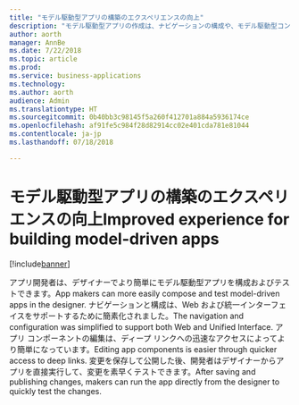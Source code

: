 ```yaml
---
title: "モデル駆動型アプリの構築のエクスペリエンスの向上"
description: "モデル駆動型アプリの作成は、ナビゲーションの構成や、モデル駆動型コンポーネントの選択と編集においてより簡単に行えます"
author: aorth
manager: AnnBe
ms.date: 7/22/2018
ms.topic: article
ms.prod: 
ms.service: business-applications
ms.technology: 
ms.author: aorth
audience: Admin
ms.translationtype: HT
ms.sourcegitcommit: 0b40bb3c98145f5a260f412701a884a5936174ce
ms.openlocfilehash: af91fe5c984f28d82914cc02e401cda781e81044
ms.contentlocale: ja-jp
ms.lasthandoff: 07/18/2018

---
```

# <a name="improved-experience-for-building-model-driven-apps"></a><span data-ttu-id="a497a-103">モデル駆動型アプリの構築のエクスペリエンスの向上</span><span class="sxs-lookup"><span data-stu-id="a497a-103">Improved experience for building model-driven apps</span></span>


[!include[banner](../../includes/banner.md)]

<span data-ttu-id="a497a-104">アプリ開発者は、デザイナーでより簡単にモデル駆動型アプリを構成およびテストできます。</span><span class="sxs-lookup"><span data-stu-id="a497a-104">App makers can more easily compose and test model-driven apps in the designer.</span></span> <span data-ttu-id="a497a-105">ナビゲーションと構成は、Web および統一インターフェイスをサポートするために簡素化されました。</span><span class="sxs-lookup"><span data-stu-id="a497a-105">The navigation and configuration was simplified to support both Web and Unified Interface.</span></span> <span data-ttu-id="a497a-106">アプリ コンポーネントの編集は、ディープ リンクへの迅速なアクセスによってより簡単になっています。</span><span class="sxs-lookup"><span data-stu-id="a497a-106">Editing app components is easier through quicker access to deep links.</span></span> <span data-ttu-id="a497a-107">変更を保存して公開した後、開発者はデザイナーからアプリを直接実行して、変更を素早くテストできます。</span><span class="sxs-lookup"><span data-stu-id="a497a-107">After saving and publishing changes, makers can run the app directly from the designer to quickly test the changes.</span></span>

